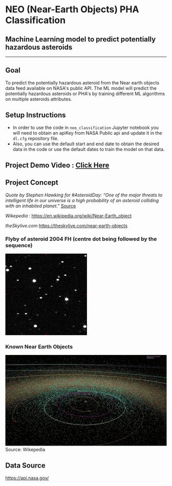 # **NEO (Near-Earth Objects) PHA Classification**
## Machine Learning model to predict potentially hazardous asteroids
---
## **Goal**
To predict the potentially hazardous asteroid from the Near earth objects data feed available on NASA's public API. The ML model will predict the potentially hazardous asteroids or PHA's by training different ML algorithms on multiple asteroids attributes.

## **Setup Instructions**
- In order to use the code in `neo_classification` Jupyter notebook you will need to obtain an apiKey from NASA Public api and update it in the `dl.cfg` repository file.
- Also, you can use the default start and end date to obtain the desired data in the code or use the default dates to train the model on that data.
## **Project Demo Video** : [Click Here](https://www.loom.com/share/1144ab2f27964d2fb882d17ab3b1012b?sharedAppSource=personal_library)

## **Project Concept**
*Quote by Stephen Hawking for #AsteroidDay: “One of the major threats to intelligent life in our universe is a high probability of an asteroid colliding with an inhabited planet.”* [Source](https://nypost.com/2016/11/23/stephen-hawking-says-asteroids-pose-major-threat-to-humanity/)

*Wikepedia :*
https://en.wikipedia.org/wiki/Near-Earth_object

*theSkylive.com*
https://theskylive.com/near-earth-objects

### **Flyby of asteroid 2004 FH (centre dot being followed by the sequence)**
![Flyby of asteroid 2004 FH (centre dot being followed by the sequence)](images/Asteroid_2004_FH.gif)

### **Known Near Earth Objects**
![Known Near Earth Objects](images/neo.gif)
Source: Wikepedia

## **Data Source**

https://api.nasa.gov/
